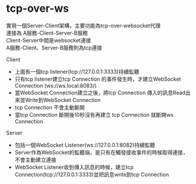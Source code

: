 # tcp-over-ws
實現一個Server-Client架構，主要功能為tcp-over-websocket代理  
連接為 A服務-Client-Server-B服務  
Client-Server中間是websocket連接  
A服務-Client、Server-B服務則為tcp連接  

Client
* 上面有一個tcp listener(tcp://127.0.0.1:3333)持續監聽
* 只有tcp listener建立tcp Connection 的事件發生時，才建立WebSocket Connection (ws://ws.local:8083/)
* 當WebSocket Connection建立之後，將tcp Connection 傳入的訊息Read出來並Write到WebSocket Connection
* tcp Connection 不會主動斷開
* 當tcp Connection 斷開後10秒沒有再建立 tcp Connection 就斷開ws Connection 

Server
* 包括一個WebSocket Listener(ws://127.0.0.1:8082)持續監聽
* Server作為WebSocket的監聽端，是只有在觸發接收事件的時候取得連接，不會主動建立連接
* WebSocket Listener收到傳入訊息的時候，建立tcp Connection(tcp://127.0.0.1:3333)並把訊息write到tcp Connection


